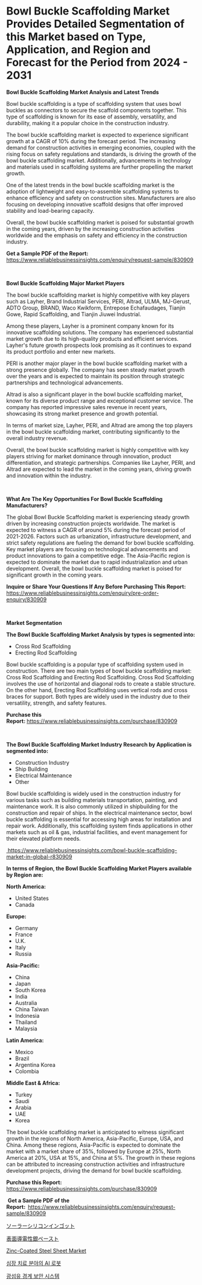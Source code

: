 <p><h1>Bowl Buckle Scaffolding Market Provides Detailed Segmentation of this Market based on Type, Application, and Region and Forecast for the Period from 2024 - 2031</h1></p><p><strong>Bowl Buckle Scaffolding Market Analysis and Latest Trends</strong></p>
<p><p>Bowl buckle scaffolding is a type of scaffolding system that uses bowl buckles as connectors to secure the scaffold components together. This type of scaffolding is known for its ease of assembly, versatility, and durability, making it a popular choice in the construction industry.</p><p>The bowl buckle scaffolding market is expected to experience significant growth at a CAGR of 10% during the forecast period. The increasing demand for construction activities in emerging economies, coupled with the rising focus on safety regulations and standards, is driving the growth of the bowl buckle scaffolding market. Additionally, advancements in technology and materials used in scaffolding systems are further propelling the market growth.</p><p>One of the latest trends in the bowl buckle scaffolding market is the adoption of lightweight and easy-to-assemble scaffolding systems to enhance efficiency and safety on construction sites. Manufacturers are also focusing on developing innovative scaffold designs that offer improved stability and load-bearing capacity.</p><p>Overall, the bowl buckle scaffolding market is poised for substantial growth in the coming years, driven by the increasing construction activities worldwide and the emphasis on safety and efficiency in the construction industry.</p></p>
<p><strong>Get a Sample PDF of the Report:&nbsp;</strong> <a href="https://www.reliablebusinessinsights.com/enquiry/request-sample/830909">https://www.reliablebusinessinsights.com/enquiry/request-sample/830909</a></p>
<p>&nbsp;</p>
<p><strong>Bowl Buckle Scaffolding Major Market Players</strong></p>
<p><p>The bowl buckle scaffolding market is highly competitive with key players such as Layher, Brand Industrial Services, PERI, Altrad, ULMA, MJ-Gerust, ADTO Group, BRAND, Waco Kwikform, Entrepose Echafaudages, Tianjin Gowe, Rapid Scaffolding, and Tianjin Jiuwei Industrial.</p><p>Among these players, Layher is a prominent company known for its innovative scaffolding solutions. The company has experienced substantial market growth due to its high-quality products and efficient services. Layher's future growth prospects look promising as it continues to expand its product portfolio and enter new markets.</p><p>PERI is another major player in the bowl buckle scaffolding market with a strong presence globally. The company has seen steady market growth over the years and is expected to maintain its position through strategic partnerships and technological advancements.</p><p>Altrad is also a significant player in the bowl buckle scaffolding market, known for its diverse product range and exceptional customer service. The company has reported impressive sales revenue in recent years, showcasing its strong market presence and growth potential.</p><p>In terms of market size, Layher, PERI, and Altrad are among the top players in the bowl buckle scaffolding market, contributing significantly to the overall industry revenue.</p><p>Overall, the bowl buckle scaffolding market is highly competitive with key players striving for market dominance through innovation, product differentiation, and strategic partnerships. Companies like Layher, PERI, and Altrad are expected to lead the market in the coming years, driving growth and innovation within the industry.</p></p>
<p>&nbsp;</p>
<p><strong>What Are The Key Opportunities For Bowl Buckle Scaffolding Manufacturers?</strong></p>
<p><p>The global Bowl Buckle Scaffolding market is experiencing steady growth driven by increasing construction projects worldwide. The market is expected to witness a CAGR of around 5% during the forecast period of 2021-2026. Factors such as urbanization, infrastructure development, and strict safety regulations are fueling the demand for bowl buckle scaffolding. Key market players are focusing on technological advancements and product innovations to gain a competitive edge. The Asia-Pacific region is expected to dominate the market due to rapid industrialization and urban development. Overall, the bowl buckle scaffolding market is poised for significant growth in the coming years.</p></p>
<p><strong>Inquire or Share Your Questions If Any Before Purchasing This Report:</strong> <a href="https://www.reliablebusinessinsights.com/enquiry/pre-order-enquiry/830909">https://www.reliablebusinessinsights.com/enquiry/pre-order-enquiry/830909</a></p>
<p>&nbsp;</p>
<p><strong>Market Segmentation</strong></p>
<p><strong>The Bowl Buckle Scaffolding Market Analysis by types is segmented into:</strong></p>
<p><ul><li>Cross Rod Scaffolding</li><li>Erecting Rod Scaffolding</li></ul></p>
<p><p>Bowl buckle scaffolding is a popular type of scaffolding system used in construction. There are two main types of bowl buckle scaffolding market: Cross Rod Scaffolding and Erecting Rod Scaffolding. Cross Rod Scaffolding involves the use of horizontal and diagonal rods to create a stable structure. On the other hand, Erecting Rod Scaffolding uses vertical rods and cross braces for support. Both types are widely used in the industry due to their versatility, strength, and safety features.</p></p>
<p><strong>Purchase this Report:&nbsp;</strong><a href="https://www.reliablebusinessinsights.com/purchase/830909">https://www.reliablebusinessinsights.com/purchase/830909</a></p>
<p>&nbsp;</p>
<p><strong>The Bowl Buckle Scaffolding Market Industry Research by Application is segmented into:</strong></p>
<p><ul><li>Construction Industry</li><li>Ship Building</li><li>Electrical Maintenance</li><li>Other</li></ul></p>
<p><p>Bowl buckle scaffolding is widely used in the construction industry for various tasks such as building materials transportation, painting, and maintenance work. It is also commonly utilized in shipbuilding for the construction and repair of ships. In the electrical maintenance sector, bowl buckle scaffolding is essential for accessing high areas for installation and repair work. Additionally, this scaffolding system finds applications in other markets such as oil & gas, industrial facilities, and event management for their elevated platform needs.</p></p>
<p><a href="https://www.reliablebusinessinsights.com/bowl-buckle-scaffolding-market-in-global-r830909">&nbsp;https://www.reliablebusinessinsights.com/bowl-buckle-scaffolding-market-in-global-r830909</a></p>
<p><strong>In terms of Region, the Bowl Buckle Scaffolding Market Players available by Region are:</strong></p>
<p>
    <p> <strong> North America: </strong>
        <ul>
            <li>United States</li>
            <li>Canada</li>
        </ul>
        </p> 
    <p> <strong> Europe: </strong>
        <ul>
            <li>Germany</li>
            <li>France</li>
            <li>U.K.</li>
            <li>Italy</li>
            <li>Russia</li>
        </ul>
        </p> 
    <p> <strong> Asia-Pacific: </strong>
        <ul>
            <li>China</li>
            <li>Japan</li>
            <li>South Korea</li>
            <li>India</li>
            <li>Australia</li>
            <li>China Taiwan</li>
            <li>Indonesia</li>
            <li>Thailand</li>
            <li>Malaysia</li>
        </ul>
        </p> 
    <p> <strong> Latin America: </strong>
        <ul>
            <li>Mexico</li>
            <li>Brazil</li>
            <li>Argentina Korea</li>
            <li>Colombia</li>
        </ul>
        </p> 
    <p> <strong> Middle East & Africa: </strong>
        <ul>
            <li>Turkey</li>
            <li>Saudi</li>
            <li>Arabia</li>
            <li>UAE</li>
            <li>Korea</li>
        </ul>
    </p>
    </p>
<p><p>The bowl buckle scaffolding market is anticipated to witness significant growth in the regions of North America, Asia-Pacific, Europe, USA, and China. Among these regions, Asia-Pacific is expected to dominate the market with a market share of 35%, followed by Europe at 25%, North America at 20%, USA at 15%, and China at 5%. The growth in these regions can be attributed to increasing construction activities and infrastructure development projects, driving the demand for bowl buckle scaffolding.</p></p>
<p><strong>Purchase this Report: </strong><a href="https://www.reliablebusinessinsights.com/purchase/830909">https://www.reliablebusinessinsights.com/purchase/830909</a></p>
<p>&nbsp;<strong>Get a Sample PDF of the Report:&nbsp;&nbsp;</strong><a href="https://www.reliablebusinessinsights.com/enquiry/request-sample/830909">https://www.reliablebusinessinsights.com/enquiry/request-sample/830909</a></p>
<p><strong></strong></p>
<p><p><a href="https://github.com/oqoeusbvpadwjs08/Market-Research-Report-List-2/blob/main/8401729104514.md">ソーラーシリコンインゴット</a></p><p><a href="https://github.com/KaliMetz2023/Market-Research-Report-List-1/blob/main/2858260104513.md">表面導電性銀ペースト</a></p><p><a href="https://github.com/peachesmcdowel1/Market-Research-Report-List-3/blob/main/zinc-coated-steel-sheet-market.md">Zinc-Coated Steel Sheet Market</a></p><p><a href="https://github.com/fernandotryO5lson96765/Market-Research-Report-List-2/blob/main/109895998020.md">심장 치료 분야의 AI 로봇</a></p><p><a href="https://github.com/JosefaRice/Market-Research-Report-List-1/blob/main/937497498021.md">광섬유 경계 보안 시스템</a></p></p>